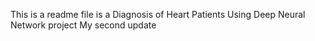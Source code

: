 This is a readme file is  a Diagnosis of Heart Patients Using Deep Neural Network project
My second update